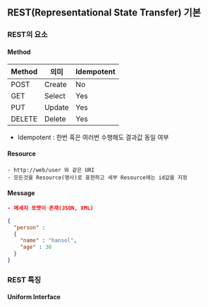 ## REST(Representational State Transfer) 기본

### REST의 요소

#### Method
| Method | 의미 | Idempotent |
|------|------|------|
| POST | Create   | No |
| GET  | Select   | Yes |
| PUT  | Update   | Yes |
| DELETE | Delete   | Yes |
- Idempotent : 한번 혹은 여러번 수행해도 결과값 동일 여부



#### Resource
```
- http://web/user 와 같은 URI
- 모든것을 Resource(명사)로 표현하고 세부 Resource에는 id값을 지정
```

#### Message
```json
- 메세지 포맷이 존재(JSON, XML)

{
  "person" : 
  {
    "name" : "hansol",
    "age" : 30
  }   
}
```

### REST 특징
#### Uniform Interface
